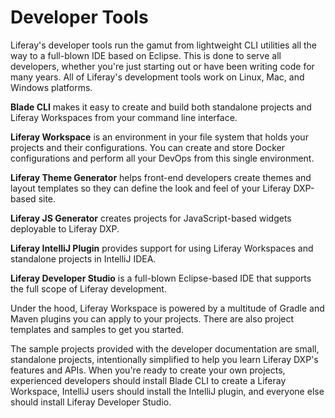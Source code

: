 # Developer Tools

Liferay's developer tools run the gamut from lightweight CLI utilities all the way to a full-blown IDE based on Eclipse. This is done to serve all developers, whether you're just starting out or have been writing code for many years. All of Liferay's development tools work on Linux, Mac, and Windows platforms. 

**Blade CLI** makes it easy to create and build both standalone projects and Liferay Workspaces from your command line interface. 

**Liferay Workspace** is an environment in your file system that holds your projects and their configurations. You can create and store Docker configurations and perform all your DevOps from this single environment. 

**Liferay Theme Generator** helps front-end developers create themes and layout templates so they can define the look and feel of your Liferay DXP-based site. 

**Liferay JS Generator** creates projects for JavaScript-based widgets deployable to Liferay DXP. 

**Liferay IntelliJ Plugin** provides support for using Liferay Workspaces and standalone projects in IntelliJ IDEA. 

**Liferay Developer Studio** is a full-blown Eclipse-based IDE that supports the full scope of Liferay development.

Under the hood, Liferay Workspace is powered by a multitude of Gradle and Maven plugins you can apply to your projects. There are also project templates and samples to get you started. 

The sample projects provided with the developer documentation are small, standalone projects, intentionally simplified to help you learn Liferay DXP's features and APIs. When you're ready to create your own projects, experienced developers should install Blade CLI to create a Liferay Workspace, IntelliJ users should install the IntelliJ plugin, and everyone else should install Liferay Developer Studio. 

